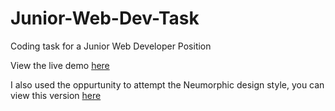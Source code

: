 # Junior-Web-Dev-Task

Coding task for a Junior Web Developer Position

View the live demo [here](http://dec-burns.com/Junior-Web-Dev-Task/)

I also used the oppurtunity to attempt the Neumorphic design style, you can view this version [here](http://dec-burns.com/Junior-Web-Dev-Task-Neumorphic/)
